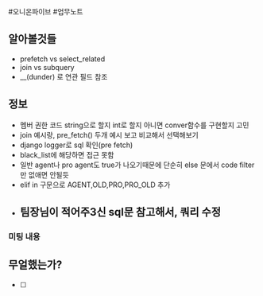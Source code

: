#오니온파이브 #업무노트


## 알아볼것들
- prefetch vs select_related
- join vs subquery
- __(dunder) 로 연관 필드 참조

## 정보
- 멤버 권한 코드 string으로 할지 int로 할지 아니면 conver함수를 구현할지 고민
- join 예시랑, pre_fetch() 두개 예시 보고 비교해서 선택해보기
- django logger로 sql 확인(pre fetch)
- black_list에 해당하면 접근 못함
- 일반 agent나 pro agent도 true가 나오기때문에 단순히 else 문에서 code filter 만 없애면 안될듯
- elif in 구문으로 AGENT,OLD,PRO,PRO_OLD 추가
- 팀장님이 적어주3신 sql문 참고해서, 쿼리 수정
	- 
### 미팅 내용


## 무얼했는가?

- [ ] 



